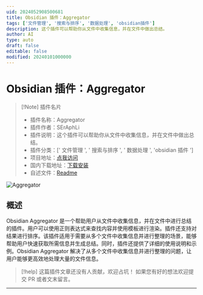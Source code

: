 ```yaml
---
uid: 2024052908500681
title: Obsidian 插件：Aggregator
tags: ['文件管理', '搜索与排序', '数据处理', 'obsidian插件']
description: 这个插件可以帮助你从文件中收集信息，并在文件中做出总结。
author: AI
type: auto
draft: false
editable: false
modified: 20240101000000
---
```


# Obsidian 插件：Aggregator

> [!Note] 插件名片
> - 插件名称：Aggregator
> - 插件作者：SErAphLi
> - 插件说明：这个插件可以帮助你从文件中收集信息，并在文件中做出总结。
> - 插件分类：[' 文件管理 ', ' 搜索与排序 ', ' 数据处理 ', 'obsidian 插件 ']
> - 项目地址：[点我访问](https://github.com/Seraphli/obsidian-aggregator)
> - 国内下载地址：[下载安装](https://pkmer.cn/products/plugin/pluginMarket/?obsidian-aggregator)
> - 自述文件：[Readme](https://ghproxy.net/https://raw.githubusercontent.com/Seraphli/obsidian-aggregator/main/README.md)

![Aggregator](https://cdn.pkmer.cn/covers/obsidian-aggregator.png!pkmer)

## 概述

Obsidian Aggregator 是一个帮助用户从文件中收集信息，并在文件中进行总结的插件。用户可以使用正则表达式来查找内容并使用模板进行渲染。插件还支持对结果进行排序。该插件适用于需要从多个文件中收集信息并进行整理的场景，能够帮助用户快速获取所需信息并生成总结。同时，插件还提供了详细的使用说明和示例。Obsidian Aggregator 解决了从多个文件中收集信息并进行整理的问题，让用户能够更高效地处理大量的文件信息。

> [!help]
> 这篇插件文章还没有人贡献，欢迎占坑！
> 如果您有好的想法欢迎提交 PR 或者文末留言。

---



